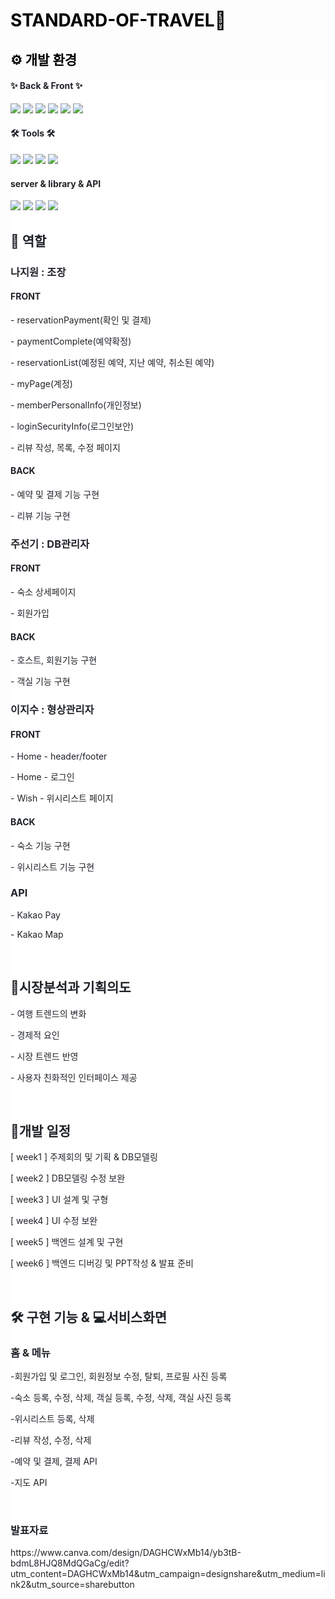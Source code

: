<h1 style="color: #000000;"><b>STANDARD-OF-TRAVEL🏡</b></h1>

<h2 style="color: #000000; text-align: start;" data-ke-size="size26"><b>⚙️ 개발 환경</b></h2>
<div style="background-color: #ffffff; color: #1f2328; text-align: start;">
<h4>✨ Back & Front ✨</h4>
<div style="white-space: nowrap;">
    <img src='https://img.shields.io/badge/Java-ED8B00?style=for-the-badge&logo=openjdk&logoColor=white'>
      <img src='https://img.shields.io/badge/jQuery-0769AD?style=for-the-badge&logo=jquery&logoColor=white'>
  <img src='https://img.shields.io/badge/JavaScript-F7DF1E?style=for-the-badge&logo=JavaScript&logoColor=white'>
  <img src='https://img.shields.io/badge/HTML5-E34F26?style=for-the-badge&logo=html5&logoColor=white'>
  <img src='https://img.shields.io/badge/CSS3-1572B6?style=for-the-badge&logo=css3&logoColor=white'>
    <img src='https://img.shields.io/badge/Oracle-F80000?style=for-the-badge&logo=Oracle&logoColor=white'>
</div>

  <h4>🛠 Tools 🛠</h4>
<div style="white-space: nowrap;">
  <img src='https://img.shields.io/badge/Apache_Tomcat-F8DC75?style=for-the-badge&logo=Apache-Tomcat&logoColor=white'>
  <img src='https://img.shields.io/badge/Eclipse_Ide-2C2255?style=for-the-badge&logo=Eclipse-Ide&logoColor=white'>
  <img src='https://img.shields.io/badge/GitHub-100000?style=for-the-badge&logo=github&logoColor=white'>
    <img src='https://img.shields.io/badge/Notion-000000?style=for-the-badge&logo=notion&logoColor=white'>
</div>

<h4> server & library & API</h4>
<div style="white-space: nowrap;">
  <img src='https://img.shields.io/badge/Apache_Tomcat-F8DC75?style=for-the-badge&logo=Apache-Tomcat&logoColor=white'>
  <img src='https://img.shields.io/badge/Apache_Tomcat-F8DC75?style=for-the-badge&logo=Apache-Tomcat&logoColor=white'>
  <img src='https://img.shields.io/badge/Kakao_Pay-F7DF1E?style=for-the-badge&logo=kakao&logoColor=white'>
  <img src='https://img.shields.io/badge/Kakao_Map-F7DF1E?style=for-the-badge&logo=kakao&logoColor=white'>
</div>


<h2 ><b> 🤝 역할 </b></h2>
<h3><b>나지원 : 조장</b></h3>
<h4><b>FRONT</b></h4>
<p data-ke-size="size16"> - reservationPayment(확인 및 결제)</p>
<p data-ke-size="size16"> - paymentComplete(예약확정)</p>
<p data-ke-size="size16"> - reservationList(예정된 예약, 지난 예약, 취소된 예약)</p>
<p data-ke-size="size16"> - myPage(계정)</p>
<p data-ke-size="size16"> - memberPersonalInfo(개인정보)</p>
<p data-ke-size="size16"> - loginSecurityInfo(로그인보안)</p>
<p data-ke-size="size16"> - 리뷰 작성, 목록, 수정 페이지</p>
<h4><b>BACK</b></h4>
<p data-ke-size="size16"> - 예약 및 결제 기능 구현</p>
<p data-ke-size="size16"> - 리뷰 기능 구현</p>
<h3><b>주선기 : DB관리자</b></h3>
<h4><b>FRONT</b></h4>
<p data-ke-size="size16"> - 숙소 상세페이지</p>
<p data-ke-size="size16"> - 회원가입</p>
<h4><b>BACK</b></h4>
<p data-ke-size="size16"> - 호스트, 회원기능 구현</p>
<p data-ke-size="size16"> - 객실 기능 구현</p>
<h3><b>이지수 : 형상관리자</b></h3>
<h4><b>FRONT</b></h4>

<p data-ke-size="size16"> - Home - header/footer</p>
<p data-ke-size="size16"> - Home - 로그인</p>
<p data-ke-size="size16"> - Wish - 위시리스트 페이지</p>
<h4><b>BACK</b></h4>
<p data-ke-size="size16"> - 숙소 기능 구현</p>
<p data-ke-size="size16"> - 위시리스트 기능 구현</p>


<h3><b>API</b></h3>
<p data-ke-size="size16"> - Kakao Pay</p>
<p data-ke-size="size16"> - Kakao Map</p>
<br>
<h2 ><b> 📝시장분석과 기획의도 </b></h2>
<p data-ke-size="size16"> - 여행 트렌드의 변화 </p>
<p data-ke-size="size16"> - 경제적 요인 </p>
<p data-ke-size="size16"> - 시장 트렌드 반영 </p>
<p data-ke-size="size16"> - 사용자 친화적인 인터페이스 제공 </p>
<br>
<h2 ><b> 📅개발 일정 </b></h2>
<p data-ke-size="size16"> [ week1 ] 주제회의 및 기획 & DB모델링</p>
<p data-ke-size="size16"> [ week2 ] DB모델링 수정 보완</p>
<p data-ke-size="size16"> [ week3 ] UI 설계 및 구형</p>
<p data-ke-size="size16"> [ week4 ] UI 수정 보완</p>
<p data-ke-size="size16"> [ week5 ] 백엔드 설계 및 구현</p>
<p data-ke-size="size16"> [ week6 ] 백엔드 디버깅 및 PPT작성 & 발표 준비</p>
<br>
<h2><b> 🛠️ 구현 기능 & 💻서비스화면 </b></h2>
<h3><b>홈 &amp; 메뉴</b></h3>
<p data-ke-size="size16"> -회원가입 및 로그인, 회원정보 수정, 탈퇴, 프로필 사진 등록 </p>
<p data-ke-size="size16"> -숙소 등록, 수정, 삭제, 객실 등록, 수정, 삭제, 객실 사진 등록  </p>
<p data-ke-size="size16"> -위시리스트 등록, 삭제 </p>
<p data-ke-size="size16"> -리뷰 작성, 수정, 삭제 </p>
<p data-ke-size="size16"> -예약 및 결제, 결제 API </p>
<p data-ke-size="size16"> -지도 API </p>

<br>
<h3><b>발표자료</b></h3>
https://www.canva.com/design/DAGHCWxMb14/yb3tB-bdmL8HJQ8MdQGaCg/edit?utm_content=DAGHCWxMb14&utm_campaign=designshare&utm_medium=link2&utm_source=sharebutton
